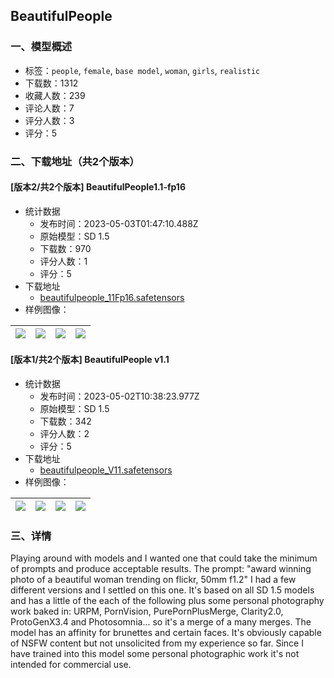 ## BeautifulPeople
### 一、模型概述

- 标签：`people`, `female`, `base model`, `woman`, `girls`, `realistic`
- 下载数：1312
- 收藏人数：239
- 评论人数：7
- 评分人数：3
- 评分：5

### 二、下载地址（共2个版本）

#### [版本2/共2个版本] BeautifulPeople1.1-fp16

- 统计数据
  - 发布时间：2023-05-03T01:47:10.488Z
  - 原始模型：SD 1.5
  - 下载数：970
  - 评分人数：1
  - 评分：5
- 下载地址
  - [beautifulpeople_11Fp16.safetensors](https://civitai.com/api/download/models/60478)
- 样例图像：

| <img src="https://image.civitai.com/xG1nkqKTMzGDvpLrqFT7WA/f265300b-b7bd-4d2d-8d01-8233e99ce15f/width=450/668216.jpeg" /> | <img src="https://image.civitai.com/xG1nkqKTMzGDvpLrqFT7WA/23618196-0945-4b4c-9dce-349755e9fe47/width=450/668217.jpeg" /> | <img src="https://image.civitai.com/xG1nkqKTMzGDvpLrqFT7WA/26d58e87-7da0-4978-a174-d982c3a91b99/width=450/668221.jpeg" /> | <img src="https://image.civitai.com/xG1nkqKTMzGDvpLrqFT7WA/35cbf69c-bcde-460a-a6a1-e01bf62a2780/width=450/668224.jpeg" /> |
| ---- | ---- | ---- | ---- |

#### [版本1/共2个版本] BeautifulPeople v1.1

- 统计数据
  - 发布时间：2023-05-02T10:38:23.977Z
  - 原始模型：SD 1.5
  - 下载数：342
  - 评分人数：2
  - 评分：5
- 下载地址
  - [beautifulpeople_V11.safetensors](https://civitai.com/api/download/models/58594)
- 样例图像：

| <img src="https://image.civitai.com/xG1nkqKTMzGDvpLrqFT7WA/590fbf40-7ef9-4551-917e-f43de50f2900/width=450/638901.jpeg" /> | <img src="https://image.civitai.com/xG1nkqKTMzGDvpLrqFT7WA/90ab0885-b848-4c7b-9810-db6db7c79500/width=450/638911.jpeg" /> | <img src="https://image.civitai.com/xG1nkqKTMzGDvpLrqFT7WA/2875285f-0841-44a0-866a-2c8c9f902100/width=450/638902.jpeg" /> | <img src="https://image.civitai.com/xG1nkqKTMzGDvpLrqFT7WA/17f93f91-99f1-4c27-915c-cfa4b48b8000/width=450/638919.jpeg" /> |
| ---- | ---- | ---- | ---- |


### 三、详情
<p>Playing around with models and I wanted one that could take the minimum of prompts and produce acceptable results.  The prompt: "award winning photo of a beautiful woman trending on flickr, 50mm f1.2" I had a few different versions and I settled on this one.  It's based on all SD 1.5 models and has a little of the each of the following plus some personal photography work baked in: URPM, PornVision, PurePornPlusMerge, Clarity2.0, ProtoGenX3.4 and Photosomnia... so it's a merge of a many merges.  The model has an affinity for brunettes and certain faces.  It's obviously capable of NSFW content but not unsolicited from my experience so far.  Since I have trained into this model some personal photographic work it's not intended for commercial use.</p>